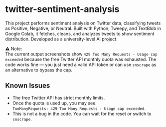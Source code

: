 # twitter-sentiment-analysis
This project performs sentiment analysis on Twitter data, classifying tweets as Positive, Negative, or Neutral. Built with Python, Tweepy, and TextBlob in Google Colab, it fetches, cleans, and analyzes tweets to show sentiment distribution. Developed as a university-level AI project.

⚠️ Note:  
The current output screenshots show `429 Too Many Requests - Usage cap exceeded` because the free Twitter API monthly quota was exhausted. The code works fine — you just need a valid API token or can use `snscrape` as an alternative to bypass the cap.

## Known Issues
- The free Twitter API has strict monthly limits.  
- Once the quota is used up, you may see:  
  `TooManyRequests: 429 Too Many Requests - Usage cap exceeded`.  
- This is not a bug in the code. You can wait for the reset or switch to `snscrape`.
